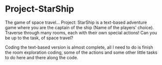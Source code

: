 # Project-StarShip
The game of space travel...
Project: StarShip is a text-based adventure game where you are the captain of the ship (Name of the players' choice). Traverse through many rooms, each with their own special actions! Can you be up to the task, of space travel?

Coding the text-based version is almost complete, all I need to do is finish the room exploration coding, some of the actions and some other little tasks to do here and there along the code.
